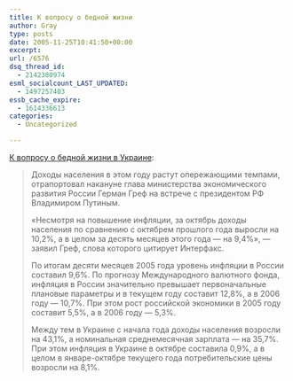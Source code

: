 ```yaml
---
title: К вопросу о бедной жизни
author: Gray
type: posts
date: 2005-11-25T10:41:50+00:00
excerpt:
url: /6576
dsq_thread_id:
  - 2142380974
esml_socialcount_LAST_UPDATED:
  - 1497257403
essb_cache_expire:
  - 1614336613
categories:
  - Uncategorized

---
```








<a href="http://www.korrespondent.net/main/137255" target="_blank">К вопросу о бедной жизни в Украине</a>:

> Доходы населения в этом году растут опережающими темпами, отрапортовал накануне глава министерства экономического развития России Герман Греф на встрече с президентом РФ Владимиром Путиным.
> 
> &#171;Несмотря на повышение инфляции, за октябрь доходы населения по сравнению с октябрем прошлого года выросли на 10,2%, а в целом за десять месяцев этого года &#8212; на 9,4%&#187;, &#8212; заявил Греф, слова которого цитирует Интерфакс.
> 
> По итогам десяти месяцев 2005 года уровень инфляции в России составил 9,6%. По прогнозу Международного валютного фонда, инфляция в России значительно превышает первоначальные плановые параметры и в текущем году составит 12,8%, а в 2006 году &#8212; 10,7%. При этом рост российской экономики в 2005 году составит 5,5%, а в 2006 году &#8212; 5,3%.
> 
> Между тем в Украине с начала года доходы населения возросли на 43,1%, а номинальная среднемесячная зарплата &#8212; на 35,7%. При этом инфляция в Украине в октябре составила 0,9%, а в целом в январе-октябре текущего года потребительские цены возросли на 8,1%.